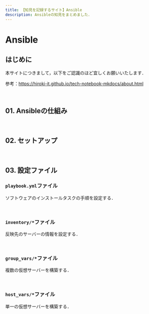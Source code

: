 ```yaml
---
title: 【知見を記録するサイト】Ansible
description: Ansibleの知見をまとめました．
---
```


# Ansible

## はじめに

本サイトにつきまして，以下をご認識のほど宜しくお願いいたします．

参考：https://hiroki-it.github.io/tech-notebook-mkdocs/about.html

<br>

## 01. Ansibleの仕組み

<br>

## 02. セットアップ

<br>

## 03. 設定ファイル

### ```playbook.yml```ファイル

ソフトウェアのインストールタスクの手順を設定する．

<br>

### ```inventory/*```ファイル

反映先のサーバーの情報を設定する．

<br>

### ```group_vars/*```ファイル

複数の仮想サーバーを構築する．

<br>

### ```host_vars/*```ファイル

単一の仮想サーバーを構築する．

